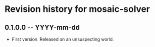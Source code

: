 # Revision history for mosaic-solver

## 0.1.0.0 -- YYYY-mm-dd

* First version. Released on an unsuspecting world.
